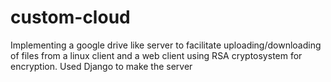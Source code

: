 # custom-cloud
Implementing a google drive like server to facilitate uploading/downloading of files from a linux client and a web client using RSA cryptosystem for encryption. Used Django to make the server
